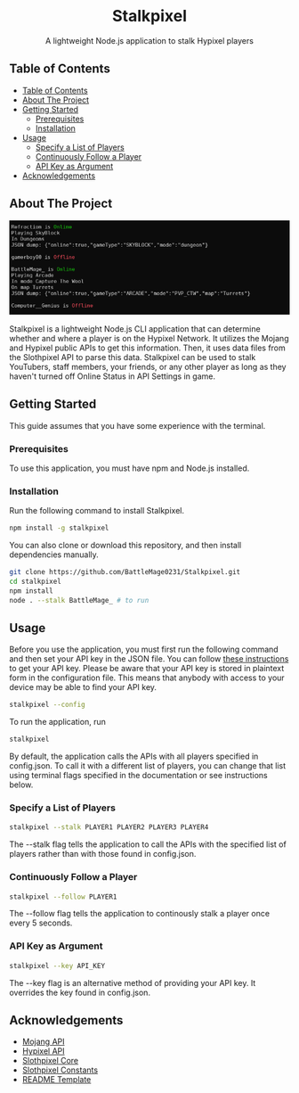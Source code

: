 <!-- 
This README was created based on a template found at https://github.com/othneildrew/Best-README-Template
Full credit for this template goes to othneildrew and contributors.
-->

<br />
<p align="center">
  <h1 align="center">Stalkpixel</h3>
  <p align="center">
    A lightweight Node.js application to stalk Hypixel players
    <br />
  </p>
</p>



<!-- TABLE OF CONTENTS -->
## Table of Contents

- [Table of Contents](#table-of-contents)
- [About The Project](#about-the-project)
- [Getting Started](#getting-started)
  - [Prerequisites](#prerequisites)
  - [Installation](#installation)
- [Usage](#usage)
  - [Specify a List of Players](#specify-a-list-of-players)
  - [Continuously Follow a Player](#continuously-follow-a-player)
  - [API Key as Argument](#api-key-as-argument)
- [Acknowledgements](#acknowledgements)



<!-- ABOUT THE PROJECT -->
## About The Project

![product-screenshot](assets/Capture.PNG)

Stalkpixel is a lightweight Node.js CLI application that can determine whether and where a player is on the Hypixel Network. It utilizes the Mojang and Hypixel public APIs to get this information. Then, it uses data files from the Slothpixel API to parse this data. Stalkpixel can be used to stalk YouTubers, staff members, your friends, or any other player as long as they haven't turned off Online Status in API Settings in game.

<!-- GETTING STARTED -->
## Getting Started

This guide assumes that you have some experience with the terminal.

### Prerequisites

To use this application, you must have npm and Node.js installed.

### Installation
 
Run the following command to install Stalkpixel.
```sh
npm install -g stalkpixel
```
You can also clone or download this repository, and then install dependencies manually.
```sh
git clone https://github.com/BattleMage0231/Stalkpixel.git
cd stalkpixel
npm install
node . --stalk BattleMage_ # to run
```



<!-- USAGE EXAMPLES -->
## Usage

Before you use the application, you must first run the following command and then set your API key in the JSON file. You can follow [these instructions](https://github.com/HypixelDev/PublicAPI/blob/master/README.md#obtaining-an-api-key) to get your API key. Please be aware that your API key is stored in plaintext form in the configuration file. This means that anybody with access to your device may be able to find your API key.
```sh
stalkpixel --config
```

To run the application, run
```sh
stalkpixel
```

By default, the application calls the APIs with all players specified in config.json. To call it with a different list of players, you can change that list using terminal flags specified in the documentation or see instructions below.

### Specify a List of Players
```sh
stalkpixel --stalk PLAYER1 PLAYER2 PLAYER3 PLAYER4
```

The --stalk flag tells the application to call the APIs with the specified list of players rather than with those found in config.json.

### Continuously Follow a Player
```sh
stalkpixel --follow PLAYER1
```

The --follow flag tells the application to continously stalk a player once every 5 seconds.

### API Key as Argument
```sh
stalkpixel --key API_KEY
```

The --key flag is an alternative method of providing your API key. It overrides the key found in config.json.

<!-- ACKNOWLEDGEMENTS -->
## Acknowledgements
* [Mojang API](https://wiki.vg/Mojang_API)
* [Hypixel API](https://github.com/HypixelDev/PublicAPI)
* [Slothpixel Core](https://github.com/slothpixel/core)
* [Slothpixel Constants](https://github.com/slothpixel/hypixelconstants)
* [README Template](https://github.com/othneildrew/Best-README-Template)